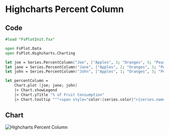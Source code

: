 Highcharts Percent Column
=========================

Code
----

```fsharp
#load "FsPlotInit.fsx"

open FsPlot.Data
open FsPlot.Highcharts.Charting

let joe = Series.PercentColumn("Joe", ["Apples", 3; "Oranges", 5; "Pears", 2; "Bananas", 2])
let jane = Series.PercentColumn("Jane", ["Apples", 2; "Oranges", 3; "Pears", 1; "Bananas", 3])
let john = Series.PercentColumn("John", ["Apples", 1; "Oranges", 3; "Pears", 4; "Bananas", 4])

let percentColumn =
    Chart.plot [joe; jane; john]
    |> Chart.showLegend
    |> Chart.yTitle "% of Fruit Consumption"
    |> Chart.tooltip """<span style="color:{series.color}">{series.name}</span>: <b>{point.percentage:.1f}%<br/>"""
```
Chart
-----

![Highcharts Percent Column](https://raw.github.com/TahaHachana/FsPlot/master/screenshots/HighchartsPercentColumn.PNG)